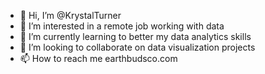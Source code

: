 - 👋 Hi, I’m @KrystalTurner
- 👀 I’m interested in a remote job working with data
- 🌱 I’m currently learning to better my data analytics skills
- 💞️ I’m looking to collaborate on data visualization projects
- 📫 How to reach me earthbudsco.com

<!---
KrystalTurner/KrystalTurner is a ✨ special ✨ repository because its `README.md` (this file) appears on your GitHub profile.
You can click the Preview link to take a look at your changes.
--->
